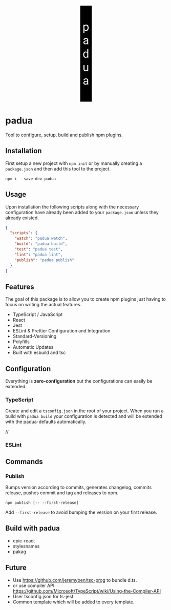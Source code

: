 <p align="center">
  <img src="https://github.com/tobua/padua/raw/master/logo.png" alt="padua" height="300">
</p>

# padua

Tool to configure, setup, build and publish npm plugins.

## Installation

First setup a new project with `npm init` or by manually creating a `package.json` and then add this tool to the project.

```
npm i --save-dev padua
```

## Usage

Upon installation the following scripts along with the necessary configuration have already been added to your `package.json` unless they already existed.

```json
{
  "scripts": {
    "watch": "padua watch",
    "build": "padua build",
    "test": "padua test",
    "lint": "padua lint",
    "publish": "padua publish"
  }
}
```

## Features

The goal of this package is to allow you to create npm plugins just having to focus on writing the actual features.

- TypeScript / JavaScript
- React
- Jest
- ESLint & Prettier Configuration and Integration
- Standard-Versioning
- Polyfills
- Automatic Updates
- Built with esbuild and tsc

## Configuration

Everything is **zero-configuration** but the configurations can easily be extended.

### TypeScript

Create and edit a `tsconfig.json` in the root of your project. When you run a build with `padua build` your configuration is detected and will be extended with the padua-defaults automatically.

//

### ESLint

## Commands

### Publish

Bumps version according to commits, generates changelog, commits release, pushes commit and tag and releases to npm.

```
npm publish [-- --first-release]
```

Add `--first-release` to avoid bumping the version on your first release.

## Build with padua

- epic-react
- stylesnames
- pakag

## Future

- Use https://github.com/jeremyben/tsc-prog to bundle d.ts.
- or use compiler API: https://github.com/Microsoft/TypeScript/wiki/Using-the-Compiler-API
- User tsconfig.json for ts-jest.
- Common template which will be added to every template.
